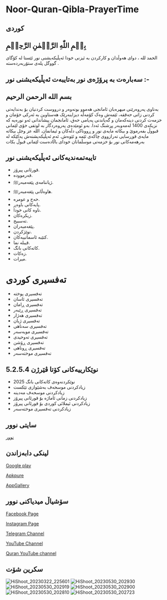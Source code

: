 # Noor-Quran-Qibla-PrayerTime

## کوردی 


## بِسۡمِ اللّٰهِ الرَّحۡمٰنِ الرَّحِيۡمِ

الحمد لله ، دوای هەوڵدان و کارکردن بە ئیزنی خودا ئەپڵیکەیشنی نور ئێستا لە کۆگای گووگل پلەی ستۆربەردەستە .

## سەبارەت بە پرۆژەی نور بەتایبەت ئەپڵیکەیشنی نور :-

## بسم الله الرحمن الرحيم

بەناوی پەروەرێنی میهرەبان
ئامانجی هەموو بونەوەر و درووست کردنیان بۆ بەندایەتی کردنی زاتی حەققە، ئێمەش وەک کۆمەڵە دیزاینەرێک هەستاوین بە ئەرکی خۆمان و خزمەت کردنی دینەکەمان و گەیاندنی پەیامی حەق، ئامانجمان پیشاندانی ئەو نورەیە کە نزیکەی 1400 لەمەوبەر پڕشنگ ئەدا.
بەو ئومێدەی پەروەردگار بە لوتفی خۆی لێمانی قبووڵ بفەرموێ و بیکاتە مایەی نور و ڕووناکی دڵەکان و ئیمانمان. الله عز وجل بیکاتە مایەی قوڕسایی تەرازووی چاکەی ئێمە و ئێوەش.
ئەم ئەپڵیکەیشنەش یەکێکە لە بەرهەمەکانی نور بۆ خزمەتی موسڵمانان خودای باڵادەست لێمانی قبوڵ بکات

## تایبەتمەندیەکانی ئەپڵیکەیشنی نور  

 - قورئانی پیرۆز.
- فەرموودە.
- ژیاننامەی پێغەمبەرﷺ.
- هاوەڵانی پێغەمبەرﷺ.
- حەج و عومرە.
- پایەکانی باوەڕ.
- ناوە کانی خودا.
- زیکرەکان.
- تەسبیح.
- پێغەمبەران.
- نوێژکردن.
- کتێبە ئاسمانییەکان.
- قیبلە نما.
- کاتەکانی بانگ.
- زەکات.
- میرات.

# تەفسیری کوردی
- تەفسیری پوختە
- تەفسیری ئاسان
- تەفسیری ڕامان
- تەفسیری ڕێبەر
- تەفسیری هەژار
- تەفسیری ژیان
- تەفسیری سەناهی
- تەفسیری مویەسەر
- تەفسیری تەوحیدی
- تەفسیری ڕۆشن
- تەفسیری ڕوناهی
- تەفسیری موختەسەر 
 
## نوێکارییەکانی کۆتا ڤێرژن 5.2.5.4
- نوێکردنەوەی کاتەکانی بانگ 2025
- زیادکردنی موسحەف بەشێوازی تێکست
- زیادکردنی موسحەف مەدینە
- زیادکردنی زمانی ئاماژە بۆ قورئانی پیرۆز
- زیادکردنی ئیملائی کوردی بۆ قورئانی پیرۆز
- زیادکردنی تەفسیری موختەسەر


## سایتی نوور
[نوور](https://noor.krd/)


## لینکی دابەزاندن

[Google play](https://play.google.com/store/apps/details?id=com.dya.noor)

[Apkpure](https://apkpure.com/%D9%86%D9%88%D8%B1-noor/com.dya.noor)

[AppGallery](https://appgallery.huawei.com/app/C109100645)

## سۆشیاڵ میدیاکنی نوور
[Facebook Page](https://www.facebook.com/noor.page.officiall?mibextid=ZbWKwL)

[Instagram Page](https://instagram.com/noor.page.official?igshid=MzRlODBiNWFlZA==)

[Telegram Channel](https://t.me/noor_page_official)

[YouTube Channel](https://youtube.com/@Noorpageofficial)

[Quran YouTube channel](https://youtube.com/@noor_quran99)



## سکرین شۆت 



 
![HiShoot_20230322_225601](https://github.com/w-coding/Noor-Quran-Qibla-PrayerTime/assets/122129717/8bbaf979-647a-401a-90e0-437de9a39828)
![HiShoot_20230530_202930](https://github.com/w-coding/Noor-Quran-Qibla-PrayerTime/assets/122129717/7feb2e8f-28ed-4858-877e-2c37c8c35d93)
![HiShoot_20230530_202919](https://github.com/w-coding/Noor-Quran-Qibla-PrayerTime/assets/122129717/71112125-b24f-4859-86a2-262a542ffc00)
![HiShoot_20230530_202900](https://github.com/w-coding/Noor-Quran-Qibla-PrayerTime/assets/122129717/0e634759-542f-4f9f-8b26-ad07634bdc4b)
![HiShoot_20230530_202810](https://github.com/w-coding/Noor-Quran-Qibla-PrayerTime/assets/122129717/42dac351-ac1c-4abc-8416-d5d2ce37f717)
![HiShoot_20230530_202723](https://github.com/w-coding/Noor-Quran-Qibla-PrayerTime/assets/122129717/80613970-8f3e-4dde-866c-ca3bd56d3d49)
